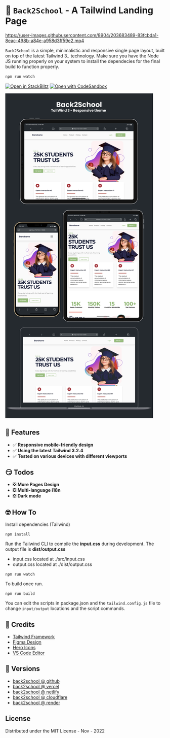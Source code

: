 # 👋 `Back2School` - A Tailwind Landing Page

https://user-images.githubusercontent.com/8904/203683489-83fcbda1-8eac-498b-a84e-a958d3ff59e2.mp4

`Back2School` is a simple, minimalistic and responsive single page layout, built on top of the latest Tailwind 3.*.* technology. Make sure you have the Node JS running properly on your system to install the dependecies for the final build to function properly. 

```bash
npm run watch
```

[![Open in StackBlitz](https://developer.stackblitz.com/img/open_in_stackblitz.svg)](https://stackblitz.com/github/leonism/back2school?file=README.md)
[![Open with CodeSandbox](https://assets.codesandbox.io/github/button-edit-lime.svg)](https://codesandbox.io/s/github.com/leonism/back2school/)

![Alt text](/back2school.png?raw=true)

## 🚀 Features

- ✅ **Responsive mobile-friendly design**
- ✅ **Using the latest Tailwind 3.2.4**
- ✅ **Tested on various devices with different viewports**

## 😏 Todos

- ❎ **More Pages Design**
- ❎ **Multi-language i18n**
- ❎ **Dark mode**

## 🤓 How To

Install dependencies (Tailwind)

```
npm install
```

Run the Tailwind CLI to compile the **input.css** during development. The output file is **dist/output.css**

- input.css  located at ./src/input.css
- output.css located at ./dist/output.css


```
npm run watch
```

To build once run.

```
npm run build
```

You can edit the scripts in package.json and the `tailwind.config.js` file to change `input/output` locations and the script commands.

## 🔗 Credits

- [Tailwind Framework](https://tailwindcss.com/docs/installation/)
- [Figma Design](https://www.figma.com/community/file/1012878506205031695)
- [Hero Icons](https://heroicons.com/)
- [VS Code Editor](https://code.visualstudio.com/)

## 🧬 Versions

- [back2school @ github](https://github.com/leonism/back2school)
- [back2school @ vercel](https://back2school-two.vercel.app/)
- [back2school @ netlify](https://back2school.netlify.app/)
- [back2school @ cloudflare](https://back2school.pages.dev)
- [back2school @ render](https://back2school.onrender.com)

## License
Distributed under the MIT License - Nov - 2022
